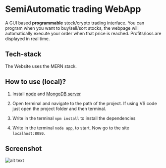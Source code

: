 # SemiAutomatic trading WebApp
A GUI based **programmable** stock/crypto trading interface. You can program when you want to buy/sell/sort stocks, the webpage will automatically execute your order when that price is reached. Profits/loss are displayed in real time.


## Tech-stack
The Website uses the MERN stack.


## How to use (local)?

1. Install [node](https://nodejs.org/en/download/) and [MongoDB server](https://www.mongodb.com/try/download/community)

2. Open terminal and navigate to the path of the project. If using VS code just open the project folder and then terminal.

3. Write in the terminal `npm install` to install the dependencies 

4. Write in the terminal `node app`, to start. Now go to the site `localhost:8080`.

## Screenshot

![alt text](https://i.imgur.com/hpixz3t.png)
